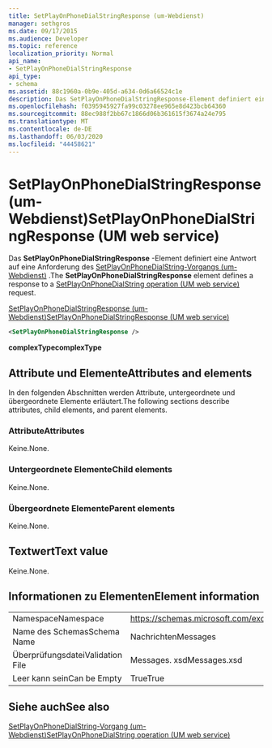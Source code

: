 ```yaml
---
title: SetPlayOnPhoneDialStringResponse (um-Webdienst)
manager: sethgros
ms.date: 09/17/2015
ms.audience: Developer
ms.topic: reference
localization_priority: Normal
api_name:
- SetPlayOnPhoneDialStringResponse
api_type:
- schema
ms.assetid: 88c1960a-0b9e-405d-a634-0d6a66524c1e
description: Das SetPlayOnPhoneDialStringResponse-Element definiert eine Antwort auf eine Anforderung des SetPlayOnPhoneDialString-Vorgangs (um-Webdienst).
ms.openlocfilehash: f0395945927fa99c03278ee965e8d423bcb64360
ms.sourcegitcommit: 88ec988f2bb67c1866d06b361615f3674a24e795
ms.translationtype: MT
ms.contentlocale: de-DE
ms.lasthandoff: 06/03/2020
ms.locfileid: "44458621"
---
```

# <a name="setplayonphonedialstringresponse-um-web-service"></a><span data-ttu-id="acb7a-103">SetPlayOnPhoneDialStringResponse (um-Webdienst)</span><span class="sxs-lookup"><span data-stu-id="acb7a-103">SetPlayOnPhoneDialStringResponse (UM web service)</span></span>

<span data-ttu-id="acb7a-104">Das **SetPlayOnPhoneDialStringResponse** -Element definiert eine Antwort auf eine Anforderung des [SetPlayOnPhoneDialString-Vorgangs (um-Webdienst)](setplayonphonedialstring-operation-um-web-service.md) .</span><span class="sxs-lookup"><span data-stu-id="acb7a-104">The **SetPlayOnPhoneDialStringResponse** element defines a response to a [SetPlayOnPhoneDialString operation (UM web service)](setplayonphonedialstring-operation-um-web-service.md) request.</span></span> 
  
[<span data-ttu-id="acb7a-105">SetPlayOnPhoneDialStringResponse (um-Webdienst)</span><span class="sxs-lookup"><span data-stu-id="acb7a-105">SetPlayOnPhoneDialStringResponse (UM web service)</span></span>](setplayonphonedialstringresponse-um-web-service.md)
  
```xml
<SetPlayOnPhoneDialStringResponse />
```

 <span data-ttu-id="acb7a-106">**complexType**</span><span class="sxs-lookup"><span data-stu-id="acb7a-106">**complexType**</span></span>
## <a name="attributes-and-elements"></a><span data-ttu-id="acb7a-107">Attribute und Elemente</span><span class="sxs-lookup"><span data-stu-id="acb7a-107">Attributes and elements</span></span>

<span data-ttu-id="acb7a-108">In den folgenden Abschnitten werden Attribute, untergeordnete und übergeordnete Elemente erläutert.</span><span class="sxs-lookup"><span data-stu-id="acb7a-108">The following sections describe attributes, child elements, and parent elements.</span></span>
  
### <a name="attributes"></a><span data-ttu-id="acb7a-109">Attribute</span><span class="sxs-lookup"><span data-stu-id="acb7a-109">Attributes</span></span>

<span data-ttu-id="acb7a-110">Keine.</span><span class="sxs-lookup"><span data-stu-id="acb7a-110">None.</span></span>
  
### <a name="child-elements"></a><span data-ttu-id="acb7a-111">Untergeordnete Elemente</span><span class="sxs-lookup"><span data-stu-id="acb7a-111">Child elements</span></span>

<span data-ttu-id="acb7a-112">Keine.</span><span class="sxs-lookup"><span data-stu-id="acb7a-112">None.</span></span>
  
### <a name="parent-elements"></a><span data-ttu-id="acb7a-113">Übergeordnete Elemente</span><span class="sxs-lookup"><span data-stu-id="acb7a-113">Parent elements</span></span>

<span data-ttu-id="acb7a-114">Keine.</span><span class="sxs-lookup"><span data-stu-id="acb7a-114">None.</span></span>
  
## <a name="text-value"></a><span data-ttu-id="acb7a-115">Textwert</span><span class="sxs-lookup"><span data-stu-id="acb7a-115">Text value</span></span>

<span data-ttu-id="acb7a-116">Keine.</span><span class="sxs-lookup"><span data-stu-id="acb7a-116">None.</span></span>
  
## <a name="element-information"></a><span data-ttu-id="acb7a-117">Informationen zu Elementen</span><span class="sxs-lookup"><span data-stu-id="acb7a-117">Element information</span></span>

|||
|:-----|:-----|
|<span data-ttu-id="acb7a-118">Namespace</span><span class="sxs-lookup"><span data-stu-id="acb7a-118">Namespace</span></span>  <br/> |https://schemas.microsoft.com/exchange/services/2006/messages  <br/> |
|<span data-ttu-id="acb7a-119">Name des Schemas</span><span class="sxs-lookup"><span data-stu-id="acb7a-119">Schema Name</span></span>  <br/> |<span data-ttu-id="acb7a-120">Nachrichten</span><span class="sxs-lookup"><span data-stu-id="acb7a-120">Messages</span></span>  <br/> |
|<span data-ttu-id="acb7a-121">Überprüfungsdatei</span><span class="sxs-lookup"><span data-stu-id="acb7a-121">Validation File</span></span>  <br/> |<span data-ttu-id="acb7a-122">Messages. xsd</span><span class="sxs-lookup"><span data-stu-id="acb7a-122">Messages.xsd</span></span>  <br/> |
|<span data-ttu-id="acb7a-123">Leer kann sein</span><span class="sxs-lookup"><span data-stu-id="acb7a-123">Can be Empty</span></span>  <br/> |<span data-ttu-id="acb7a-124">True</span><span class="sxs-lookup"><span data-stu-id="acb7a-124">True</span></span>  <br/> |
   
## <a name="see-also"></a><span data-ttu-id="acb7a-125">Siehe auch</span><span class="sxs-lookup"><span data-stu-id="acb7a-125">See also</span></span>



[<span data-ttu-id="acb7a-126">SetPlayOnPhoneDialString-Vorgang (um-Webdienst)</span><span class="sxs-lookup"><span data-stu-id="acb7a-126">SetPlayOnPhoneDialString operation (UM web service)</span></span>](setplayonphonedialstring-operation-um-web-service.md)

